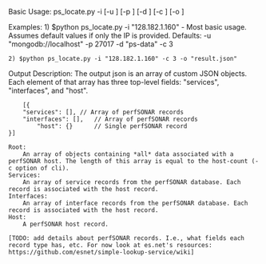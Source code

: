 Basic Usage:
	ps_locate.py -i <IP Address> [-u <db url>] [-p <port>] [-d <db name>] [-c <host count>] [-o <output file>]

Examples:
	1) $python ps_locate.py -i "128.182.1.160"
		- Most basic usage. Assumes default values if only the IP is provided.
		Defaults:
			-u "mongodb://localhost"
			-p 27017
			-d "ps-data"
			-c 3

	2) $python ps_locate.py -i "128.182.1.160" -c 3 -o "result.json"

Output Description:
	The output json is an array of custom JSON objects.
	Each element of that array has three top-level fields: "services", "interfaces", and "host".

        [{
	    "services": [],	// Array of perfSONAR records
	    "interfaces": [],	// Array of perfSONAR records
            "host": {}		// Single perfSONAR record
	}]

	Root:
		An array of objects containing *all* data associated with a perfSONAR host. The length of this array is equal to the host-count (-c option of cli).
	Services:
		An array of service records from the perfSONAR database. Each record is associated with the host record.
	Interfaces:
		An array of interface records from the perfSONAR database. Each record is associated with the host record.
	Host:
		A perfSONAR host record.

	[TODO: add details about perfSONAR records. I.e., what fields each record type has, etc. For now look at es.net's resources: https://github.com/esnet/simple-lookup-service/wiki]
